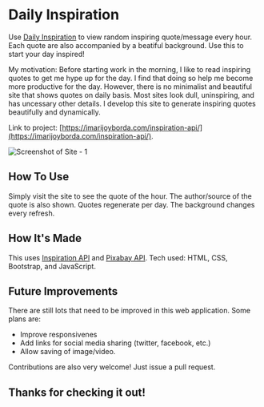 # Daily Inspiration 

Use [Daily Inspiration](https://imarijoyborda.com/inspiration-api/) to view random inspiring quote/message every hour. Each quote are also accompanied by a beatiful background. Use this to start your day inspired!

My motivation: Before starting work in the morning, I like to read inspiring quotes to get me hype up for the day. I find that doing so help me become more productive for the day. However, there is no minimalist and beautiful site that shows quotes on daily basis. Most sites look dull, uninspiring, and has uncessary other details. I develop this site to generate inspiring quotes beautifully and dynamically.  

Link to project: [https://imarijoyborda.com/inspiration-api/](https://imarijoyborda.com/inspiration-api/). 

![Screenshot of Site - 1](assets/readme/readme-1.png)

## How To Use
Simply visit the site to see the quote of the hour. The author/source of the quote is also shown. Quotes regenerate per day. The background changes every refresh. 

## How It's Made
This uses [Inspiration API](https://api.goprogram.ai/inspiration/docs/) and [Pixabay API](https://pixabay.com/api/docs/). Tech used: HTML, CSS, Bootstrap, and JavaScript.

## Future Improvements
There are still lots that need to be improved in this web application. Some plans are:
* Improve responsivenes
* Add links for social media sharing (twitter, facebook, etc.)
* Allow saving of image/video.

Contributions are also very welcome! Just issue a pull request.

## Thanks for checking it out!

